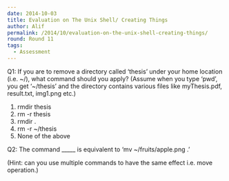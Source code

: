 ```yaml
---
date: 2014-10-03
title: Evaluation on The Unix Shell/ Creating Things
author: Alif
permalink: /2014/10/evaluation-on-the-unix-shell-creating-things/
round: Round 11
tags:
  - Assessment
---
```

Q1: If you are to remove a directory called &#8216;thesis&#8217; under your home location (i.e. ~/), what command should you apply? (Assume when you type &#8216;pwd&#8217;, you get &#8216;~/thesis&#8217; and the directory contains various files like myThesis.pdf, result.txt, img1.png etc.)

1.  rmdir thesis
2.  rm -r thesis
3.  rmdir .
4.  rm -r ~/thesis
5.  None of the above

Q2: The command \_____ is equivalent to &#8216;mv ~/fruits/apple.png .&#8217;

(Hint: can you use multiple commands to have the same effect i.e. move operation.)
